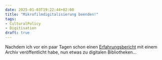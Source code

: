 ```yaml
---
date: 2025-01-03T19:22:44+02:00
title: "Mikrofilmdigitalisierung beenden!"
tags:
- CulturalPolicy
- Digitisation
draft: true
---
```


Nachdem ich vor ein paar Tagen schon einen [Erfahrungsbericht](/post/archives-citizen-participation/) mit einem Archiv veröffentlicht habe, nun etwas zu digitalen Bibliotheken...

<!--more-->
